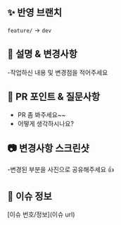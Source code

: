 ## ✨ 반영 브랜치

`feature/` -> `dev`

## 📝 설명 & 변경사항

-작업하신 내용 및 변경점을 적어주세요

<!-- 간단한 PR task & 변경사항에 대한 설명 -->

## 💬 PR 포인트 & 질문사항

<!-- PR에서 중점적으로 봐야할 부분이나 질문 공유 -->

- PR 좀 봐주세요~~
- 어떻게 생각하시나요?

## 📷 변경사항 스크린샷

-변경된 부분을 사진으로 공유해주세요 👍

<!-- 필수는 아니지만, 변경사항을 사진으로 공유하시면 좋아요! -->

## 📢 이슈 정보

<!-- 이슈 필터링을 위한 url, 이슈에 관한 PR이 아니면 삭제해도 무방 -->

[이슈 번호/정보](이슈 url)
